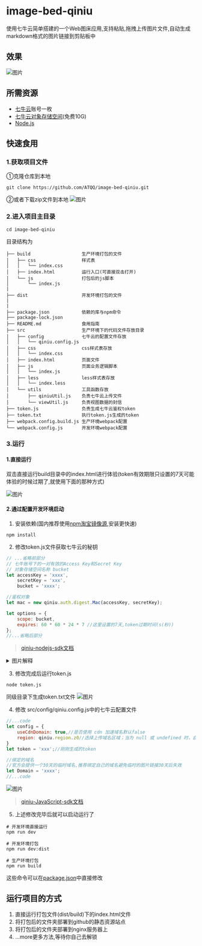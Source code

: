 # image-bed-qiniu

使用七牛云简单搭建的一个Web图床应用,支持粘贴,拖拽上传图片文件,自动生成markdown格式的图片链接到剪贴板中

## 效果
![图片](http://img.cdn.sugarat.top/mdImg/MTU3OTQwMDU4MjE0NA==579400582144)


## 所需资源
* [七牛云](https://portal.qiniu.com/)账号一枚
* [七牛云对象存储空间](https://portal.qiniu.com/bucket/create)(免费10G)
* [Node.js](http://nodejs.cn/) 


## 快速食用

### 1.获取项目文件
①克隆仓库到本地
```npm
git clone https://github.com/ATQQ/image-bed-qiniu.git
```

②或者下载zip文件到本地
![图片](http://img.cdn.sugarat.top/mdImg/MTU3Nzc2MDYzNzc1MA==577760637750)

### 2.进入项目主目录
```
cd image-bed-qiniu
```

目录结构为
```text
├── build                   生产环境打包的文件
│   ├── css                 样式表
│   │   └── index.css
│   ├── index.html          运行入口(可直接双击打开)
│   └── js                  打包后的js脚本
│       └── index.js
|
├── dist                    开发环境打包的文件
|
|
├── package.json            依赖的库与npm命令
├── package-lock.json
├── README.md               食用指南
├── src                     生产环境下的代码文件存放目录
│   ├── config              七牛云的配置文件存放
│   │   └── qiniu.config.js
│   ├── css                 css样式表存放
│   │   └── index.css
│   ├── index.html          页面文件
│   ├── js                  页面业务逻辑脚本
│   │   └── index.js        
│   ├── less                less样式表存放
│   │   └── index.less
│   └── utils               工具函数存放
│       ├── qiniuUtil.js    负责七牛云上传文件
│       └── viewUtil.js     负责视图数据的封信
├── token.js                负责生成七牛云鉴权token
├── token.txt               执行token.js生成的token
├── webpack.config.build.js 生产环境webpack配置
└── webpack.config.js       开发环境webpack配置
```

### 3.运行
#### 1.直接运行
双击直接运行build目录中的index.html进行体验(token有效期限只设置的7天可能体验的时候过期了,就使用下面的那种方式)

![图片](http://img.cdn.sugarat.top/mdImg/MTU3Nzc2MTMwNjE5NQ==577761306195)

#### 2.通过配置开发环境启动
1. 安装依赖(国内推荐使用[npm淘宝镜像源](http://npm.taobao.org/),安装更快速)

```npm
npm install
```
2. 修改token.js文件获取七牛云的秘钥

```js
// ...省略前部分
// 七牛账号下的一对有效的Access Key和Secret Key
// 对象存储空间名称 bucket
let accessKey = 'xxxx',
    secretKey = 'xxx',
    bucket = 'xxxx';

//鉴权对象
let mac = new qiniu.auth.digest.Mac(accessKey, secretKey);

let options = {
    scope: bucket,
    expires: 60 * 60 * 24 * 7 //这里设置的7天,token过期时间(s(秒))
};
//...省略后部分
```
>[qiniu-nodejs-sdk文档](https://developer.qiniu.com/kodo/sdk/1289/nodejs)
<details>
<summary>图片解释</summary>
1. 对象存储空间名称 bucket
<img src="http://img.cdn.sugarat.top/mdImg/MTU3Nzc2MjM3NDI3Mw==577762374273">
2.Access Key和Secret Key
<img src="http://img.cdn.sugarat.top/mdImg/MTU3Nzc2MjUwMzA3Ng==577762503076">
<img src="http://img.cdn.sugarat.top/mdImg/MTU3Nzc2MjU5ODU4NQ==577762598585">
</details> 


3. 修改完成后运行token.js

```npm
node token.js
```
同级目录下生成token.txt文件
![图片](http://img.cdn.sugarat.top/mdImg/MTU3Nzc2MjcyMTM3MQ==577762721371)

4. 修改 src/config/qiniu.config.js中的七牛云配置文件

```js
//...code
let config = {
    useCdnDomain: true,//是否使用 cdn 加速域名默认false
    region: qiniu.region.z0//选择上传域名区域；当为 null 或 undefined 时，自动分析上传域名区域,我是选择的华东所以是z0
}
let token = 'xxx';//刚刚生成的token

//绑定的域名
//官方会提供一个30天的临时域名,推荐绑定自己的域名避免临时的图片链接30天后失效
let Domain = 'xxxx';
//...code
```
![图片](http://img.cdn.sugarat.top/mdImg/MTU3Nzc2Mzk0NTk4NA==577763945984)

> [qiniu-JavaScript-sdk文档](https://developer.qiniu.com/kodo/sdk/1283/javascript)

5. 上述修改完毕后就可以启动运行了

```npm
# 开发环境直接运行
npm run dev

# 开发环境打包
npm run dev:dist

# 生产环境打包
npm run build
```
这些命令可以在[package.json](./package.json)中直接修改

## 运行项目的方式
1. 直接运行打包文件(dist/build)下的index.html文件
2. 将打包后的文件夹部署到github的静态资源站点
3. 将打包后的文件夹部署到nginx服务器上
4. ...more更多方法,等待你自己去解锁

